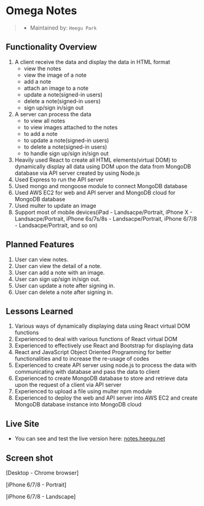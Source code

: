 # Omega Notes

> - Maintained by: `Heegu Park`


## Functionality Overview
1. A client receive the data and display the data in HTML format
    - view the notes
    - view the image of a note
    - add a note
    - attach an image to a note
    - update a note(signed-in users)
    - delete a note(signed-in users)
    - sign up/sign in/sign out
2. A server can process the data 
    - to view all notes
    - to view images attached to the notes
    - to add a note
    - to update a note(signed-in users)
    - to delete a note(signed-in users)
    - to handle sign up/sign in/sign out
3. Heavily used React to create all HTML elements(virtual DOM) to dynamically display all data using DOM upon the data from MongoDB database via API server created by using Node.js
4. Used Express to run the API server
5. Used mongo and mongoose module to connect MongoDB database
6. Used AWS EC2 for web and API server and MongoDB cloud for MongoDB database
7. Used multer to update an image
8. Support most of mobile devices(iPad - Landsacpe/Portrait, iPhone X - Landsacpe/Portrait, iPhone 6s/7s/8s - Landsacpe/Portrait, iPhone 6/7/8 - Landsacpe/Portrait, and so on)

## Planned Features
1. User can view notes.
2. User can view the detail of a note.
3. User can add a note with an image.
4. User can sign up/sign in/sign out.
5. User can update a note after signing in.
6. User can delete a note after signing in.

## Lessons Learned
1. Various ways of dynamically displaying data using React virtual DOM functions
2. Experienced to deal with various functions of React virtual DOM
3. Experienced to effectively use React and Bootstrap for displaying data
4. React and JavaScript Object Oriented Programming for better functionalities and to increase the re-usage of codes
5. Experienced to create API server using node.js to process the data with communicating with database and pass the data to client
6. Experienced to create MongoDB database to store and retrieve data upon the request of a client via API server
7. Experienced to upload a file using multer npm module
8. Experienced to deploy the web and API server into AWS EC2 and create MongoDB database instance into MongoDB cloud

## Live Site
* You can see and test the live version here: <a href="https://notes.heegu.net" target="blank">notes.heegu.net</a>

## Screen shot
[Desktop - Chrome browser]

[iPhone 6/7/8 - Portrait]


[iPhone 6/7/8 - Landscape]
